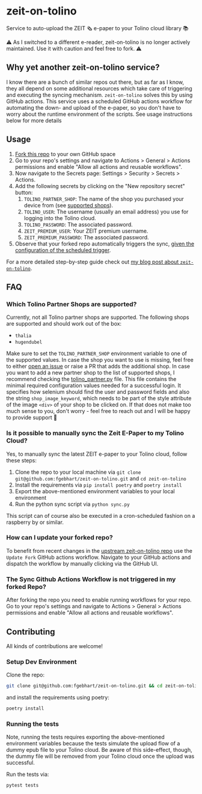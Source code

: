 # zeit-on-tolino
Service to auto-upload the ZEIT 🗞 e-paper to your Tolino cloud library 📚

⚠️ As I switched to a different e-reader, zeit-on-tolino is no longer actively maintained. Use it with caution and feel free to fork. ⚠️

## Why yet another zeit-on-tolino service?
I know there are a bunch of similar repos out there, but as far as I know, they all depend on some additional resources
which take care of triggering and executing the syncing mechanism. `zeit-on-tolino` solves this by using GitHub actions.
This service uses a scheduled GitHub actions workflow for automating the down- and upload of the e-paper, so you don't
have to worry about the runtime environment of the scripts. See usage instructions below for more details

## Usage
1. [Fork this repo](https://github.com/fgebhart/zeit-on-tolino/fork) to your own GitHub space
2. Go to your repo's settings and navigate to Actions > General > Actions permissions and enable
   "Allow all actions and reusable workflows".
3. Now navigate to the Secrets page: Settings > Security > Secrets > Actions.
4. Add the following secrets by clicking on the "New repository secret" button:
   1. `TOLINO_PARTNER_SHOP`: The name of the shop you purchased your device from (see [supported shops](https://github.com/fgebhart/zeit-on-tolino#which-tolino-partner-shops-are-supported)).
   1. `TOLINO_USER`: The username (usually an email address) you use for logging into the Tolino cloud.
   2. `TOLINO_PASSWORD`: The associated password.
   3. `ZEIT_PREMIUM_USER`: Your ZEIT premium username.
   4. `ZEIT_PREMIUM_PASSWORD`: The associated password.
1. Observe that your forked repo automatically triggers the sync,
   [given the configuration of the scheduled trigger](https://github.com/fgebhart/zeit-on-tolino/blob/main/.github/workflows/sync_to_tolino_cloud.yml#L5-L7).

For a more detailed step-by-step guide check out [my blog post about `zeit-on-tolino`](https://blog.fgebhart.dev/2022/auto-sync-zeit-epub-to-your-tolino/).


## FAQ

### Which Tolino Partner Shops are supported?
Currently, not all Tolino partner shops are supported. The following shops are supported and should work out of the box:
* `thalia`
* `hugendubel`

Make sure to set the `TOLINO_PARTNER_SHOP` environment variable to one of the supported values. In case the shop
you want to use is missing, feel free to either [open an issue](https://github.com/fgebhart/zeit-on-tolino/issues/new) or
raise a PR that adds the additional shop.
In case you want to add a new partner shop to the list of supported shops, I recommend checking the [tolino_partner.py](https://github.com/fgebhart/zeit-on-tolino/blob/main/zeit_on_tolino/tolino_partner.py) file. This file contains the minimal required configuration
values needed for a successful login. It specifies how selenium should find the user and password fields and also the
string `shop_image_keyword`, which needs to be part of the style attribute of the image `<div>` of your shop to be
clicked on. If that does not make too much sense to you, don't worry - feel free to reach out and  I will be happy to
provide support 🙂

### Is it possible to manually sync the Zeit E-Paper to my Tolino Cloud?
Yes, to manually sync the latest ZEIT e-paper to your Tolino cloud, follow these steps:
1. Clone the repo to your local machine via `git clone git@github.com:fgebhart/zeit-on-tolino.git` and `cd zeit-on-tolino`
2. Install the requirements via `pip install poetry` and `poetry install`
3. Export the above-mentioned environment variables to your local environment
4. Run the python sync script via `python sync.py`

This script can of course also be executed in a cron-scheduled fashion on a raspberry by or similar.

### How can I update your forked repo?
To benefit from recent changes in the [upstream zeit-on-tolino repo](https://github.com/fgebhart/zeit-on-tolino) use the
`Update Fork` GitHub actions workflow. Navigate to your GitHub actions and dispatch the workflow by manually clicking via
the GitHub UI.

### The Sync Github Actions Workflow is not triggered in my forked Repo?
After forking the repo you need to enable running workflows for your repo. Go to your repo's settings and navigate to
Actions > General > Actions permissions and enable "Allow all actions and reusable workflows".


## Contributing
All kinds of contributions are welcome! 

### Setup Dev Environment

Clone the repo:

```bash
git clone git@github.com:fgebhart/zeit-on-tolino.git && cd zeit-on-tolino
```

and install the requirements using poetry:

```bash
poetry install
```

### Running the tests

Note, running the tests requires exporting the above-mentioned environment variables because the tests simulate the
upload flow of a dummy epub file to your Tolino cloud. Be aware of this side-effect, though, the dummy file will be
removed from your Tolino cloud once the upload was successful.

Run the tests via:

```bash
pytest tests
```
